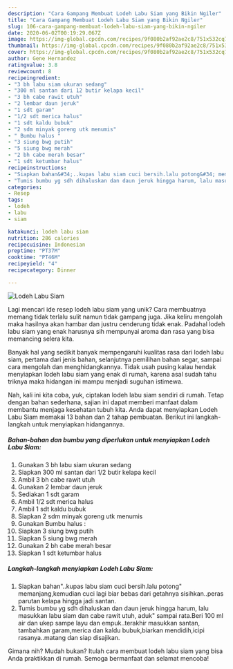 ```yaml
---
description: "Cara Gampang Membuat Lodeh Labu Siam yang Bikin Ngiler"
title: "Cara Gampang Membuat Lodeh Labu Siam yang Bikin Ngiler"
slug: 106-cara-gampang-membuat-lodeh-labu-siam-yang-bikin-ngiler
date: 2020-06-02T00:19:29.067Z
image: https://img-global.cpcdn.com/recipes/9f080b2af92ae2c8/751x532cq70/lodeh-labu-siam-foto-resep-utama.jpg
thumbnail: https://img-global.cpcdn.com/recipes/9f080b2af92ae2c8/751x532cq70/lodeh-labu-siam-foto-resep-utama.jpg
cover: https://img-global.cpcdn.com/recipes/9f080b2af92ae2c8/751x532cq70/lodeh-labu-siam-foto-resep-utama.jpg
author: Gene Hernandez
ratingvalue: 3.8
reviewcount: 8
recipeingredient:
- "3 bh labu siam ukuran sedang"
- "300 ml santan dari 12 butir kelapa kecil"
- "3 bh cabe rawit utuh"
- "2 lembar daun jeruk"
- "1 sdt garam"
- "1/2 sdt merica halus"
- "1 sdt kaldu bubuk"
- "2 sdm minyak goreng utk menumis"
- " Bumbu halus "
- "3 siung bwg putih"
- "5 siung bwg merah"
- "2 bh cabe merah besar"
- "1 sdt ketumbar halus"
recipeinstructions:
- "Siapkan bahan&#34;..kupas labu siam cuci bersih.lalu potong&#34; memanjang,kemudian cuci lagi biar bebas dari getahnya sisihkan..peras parutan kelapa hingga jadi santan."
- "Tumis bumbu yg sdh dihaluskan dan daun jeruk hingga harum, lalu masukkan labu siam dan cabe rawit utuh, aduk&#34; sampai rata.Beri 100 ml air dan ukep sampe layu dan empuk..terakhir masukkan santan, tambahkan garam,merica dan kaldu bubuk,biarkan mendidih,icipi rasanya..matang dan siap disajikan."
categories:
- Resep
tags:
- lodeh
- labu
- siam

katakunci: lodeh labu siam 
nutrition: 286 calories
recipecuisine: Indonesian
preptime: "PT37M"
cooktime: "PT46M"
recipeyield: "4"
recipecategory: Dinner

---
```



![Lodeh Labu Siam](https://img-global.cpcdn.com/recipes/9f080b2af92ae2c8/751x532cq70/lodeh-labu-siam-foto-resep-utama.jpg)

Lagi mencari ide resep lodeh labu siam yang unik? Cara membuatnya memang tidak terlalu sulit namun tidak gampang juga. Jika keliru mengolah maka hasilnya akan hambar dan justru cenderung tidak enak. Padahal lodeh labu siam yang enak harusnya sih mempunyai aroma dan rasa yang bisa memancing selera kita.

Banyak hal yang sedikit banyak mempengaruhi kualitas rasa dari lodeh labu siam, pertama dari jenis bahan, selanjutnya pemilihan bahan segar, sampai cara mengolah dan menghidangkannya. Tidak usah pusing kalau hendak menyiapkan lodeh labu siam yang enak di rumah, karena asal sudah tahu triknya maka hidangan ini mampu menjadi suguhan istimewa.




Nah, kali ini kita coba, yuk, ciptakan lodeh labu siam sendiri di rumah. Tetap dengan bahan sederhana, sajian ini dapat memberi manfaat dalam membantu menjaga kesehatan tubuh kita. Anda dapat menyiapkan Lodeh Labu Siam memakai 13 bahan dan 2 tahap pembuatan. Berikut ini langkah-langkah untuk menyiapkan hidangannya.

<!--inarticleads1-->

##### Bahan-bahan dan bumbu yang diperlukan untuk menyiapkan Lodeh Labu Siam:

1. Gunakan 3 bh labu siam ukuran sedang
1. Siapkan 300 ml santan dari 1/2 butir kelapa kecil
1. Ambil 3 bh cabe rawit utuh
1. Gunakan 2 lembar daun jeruk
1. Sediakan 1 sdt garam
1. Ambil 1/2 sdt merica halus
1. Ambil 1 sdt kaldu bubuk
1. Siapkan 2 sdm minyak goreng utk menumis
1. Gunakan  Bumbu halus :
1. Siapkan 3 siung bwg putih
1. Siapkan 5 siung bwg merah
1. Gunakan 2 bh cabe merah besar
1. Siapkan 1 sdt ketumbar halus




<!--inarticleads2-->

##### Langkah-langkah menyiapkan Lodeh Labu Siam:

1. Siapkan bahan&#34;..kupas labu siam cuci bersih.lalu potong&#34; memanjang,kemudian cuci lagi biar bebas dari getahnya sisihkan..peras parutan kelapa hingga jadi santan.
1. Tumis bumbu yg sdh dihaluskan dan daun jeruk hingga harum, lalu masukkan labu siam dan cabe rawit utuh, aduk&#34; sampai rata.Beri 100 ml air dan ukep sampe layu dan empuk..terakhir masukkan santan, tambahkan garam,merica dan kaldu bubuk,biarkan mendidih,icipi rasanya..matang dan siap disajikan.




Gimana nih? Mudah bukan? Itulah cara membuat lodeh labu siam yang bisa Anda praktikkan di rumah. Semoga bermanfaat dan selamat mencoba!
